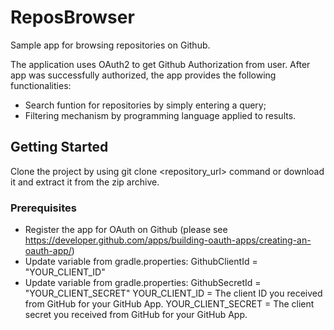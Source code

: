 # ReposBrowser
Sample app for browsing repositories on Github.

The application uses OAuth2 to get Github Authorization from user. After app was successfully authorized, the app provides the following functionalities: 
* Search funtion for repositories by simply entering a query;
* Filtering mechanism by programming language applied to results. 

## Getting Started

Clone the project by using git clone <repository_url> command or download it and extract it from the zip archive.

### Prerequisites

* Register the app for OAuth on Github (please see https://developer.github.com/apps/building-oauth-apps/creating-an-oauth-app/)
* Update variable from gradle.properties: GithubClientId = "YOUR_CLIENT_ID"
* Update variable from gradle.properties: GithubSecretId = "YOUR_CLIENT_SECRET"
YOUR_CLIENT_ID = The client ID you received from GitHub for your GitHub App.
YOUR_CLIENT_SECRET = The client secret you received from GitHub for your GitHub App.
